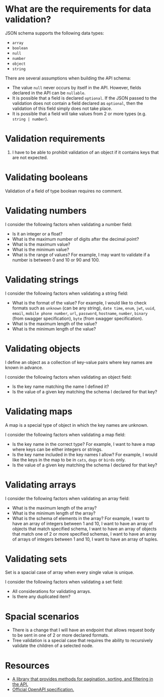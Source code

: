 # What are the requirements for data validation?

JSON schema supports the following data types:

- `array`
- `boolean`
- `null`
- `number`
- `object`
- `string`

There are several assumptions when building the API schema:

- The value `null` never occurs by itself in the API. However, fields declared in the API can be `nullable`.
- It is possible that a field is declared `optional`. If the JSON passed to the validation does not contain a field declared as `optional`, then the validation of this field simply does not take place.
- It is possible that a field will take values from 2 or more types (e.g. `string | number`).

# Validation requirements

1. I have to be able to prohibit validation of an object if it contains keys that are not expected.

# Validating booleans

Validation of a field of type boolean requires no comment.

# Validating numbers

I consider the following factors when validating a number field:

- Is it an integer or a float?
- What is the maximum number of digits after the decimal point?
- What is the maximum value?
- What is the minimum value?
- What is the range of values? For example, I may want to validate if a number is between 0 and 10 or 90 and 100.

# Validating strings

I consider the following factors when validating a string field:

- What is the format of the value? For example, I would like to check formats such as `unknown` (can be any string), `date time`, `enum`, `jwt`, `uuid`, `email`, `mobile phone number`, `url`, `password`, `hostname`, `number`, `binary` (from swagger specification), `byte` (from swagger specification).
- What is the maximum length of the value?
- What is the minimum length of the value?

# Validating objects

I define an object as a collection of key-value pairs where key names are known in advance.

I consider the following factors when validating an object field:

- Is the key name matching the name I defined it?
- Is the value of a given key matching the schema I declared for that key?

# Validating maps

A map is a special type of object in which the key names are unknown.

I consider the following factors when validating a map field:

- Is the key name in the correct type? For example, I want to have a map where keys can be either integers or strings.
- Is the key name included in the key names I allow? For example, I would like the keys in the map to be in `cats`, `dogs` or `birds` only.
- Is the value of a given key matching the schema I declared for that key?

# Validating arrays

I consider the following factors when validating an array field:

- What is the maximum length of the array?
- What is the minimum length of the array?
- What is the schema of elements in the array? For example, I want to have an array of integers between 1 and 10, I want to have an array of objects that match specified schema, I want to have an array of objects that match one of 2 or more specified schemas, I want to have an array of arrays of integers between 1 and 10, I want to have an array of tuples.

# Validating sets

Set is a spacial case of array when every single value is unique.

I consider the following factors when validating a set field:

- All considerations for validating arrays.
- Is there any duplicated item?

# Spacial scenarios

- There is a change that I will have an endpoint that allows request body to be sent in one of 2 or more declared formats.
- Tree validation is a special case that requires the ability to recursively validate the children of a selected node.

# Resources

- [A library that provides methods for pagination, sorting, and filtering in the API.](https://www.npmjs.com/package/nestjs-paginate)
- [Official OpenAPI specification.](https://swagger.io/specification/)
